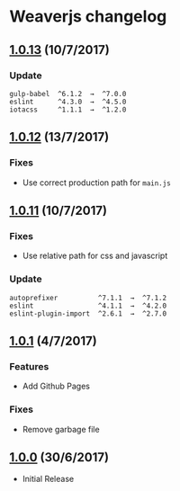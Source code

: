 # Weaverjs changelog

## [1.0.13](https://github.com/lecoueyl/weaverjs/compare/1.0.12...1.0.13) (10/7/2017)

### Update

```
gulp-babel  ^6.1.2  →  ^7.0.0
eslint      ^4.3.0  →  ^4.5.0
iotacss     ^1.1.1  →  ^1.2.0
```

## [1.0.12](https://github.com/lecoueyl/weaverjs/compare/1.0.11...1.0.12) (13/7/2017)

### Fixes

- Use correct production path for `main.js`

## [1.0.11](https://github.com/lecoueyl/weaverjs/compare/v1.0.1...1.0.11) (10/7/2017)

### Fixes

- Use relative path for css and javascript

### Update

```
autoprefixer          ^7.1.1  →  ^7.1.2
eslint                ^4.1.1  →  ^4.2.0
eslint-plugin-import  ^2.6.1  →  ^2.7.0
```

## [1.0.1](https://github.com/lecoueyl/weaverjs/compare/v1.0.0...v1.0.1) (4/7/2017)

### Features

- Add Github Pages 

### Fixes

* Remove garbage file

## [1.0.0](https://github.com/lecoueyl/weaverjs/commit/da8bde476644b1de39f3c6ba798a29a57ca3c5f2) (30/6/2017)

- Initial Release
